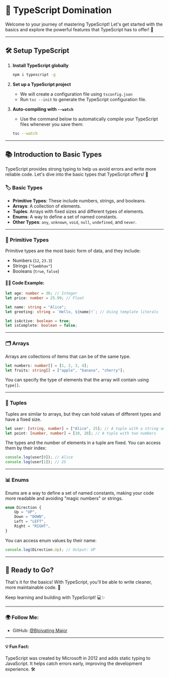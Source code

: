 
# 🚀 TypeScript Domination

Welcome to your journey of mastering TypeScript! Let's get started with the basics and explore the powerful features that TypeScript has to offer! 🌟

---

## 🛠️ Setup TypeScript

1. **Install TypeScript globally**
    ```bash
    npm i typescript -g
    ```

2. **Set up a TypeScript project**
    - We will create a configuration file using `tsconfig.json`
    - Run `tsc --init` to generate the TypeScript configuration file.
   
3. **Auto-compiling with `--watch`**
    - Use the command below to automatically compile your TypeScript files whenever you save them:
    ```bash
    tsc --watch
    ```

---

## 📚 Introduction to Basic Types

TypeScript provides strong typing to help us avoid errors and write more reliable code. Let's dive into the basic types that TypeScript offers! 🎯

### 🏷️ Basic Types

- **Primitive Types**: These include numbers, strings, and booleans.
- **Arrays**: A collection of elements.
- **Tuples**: Arrays with fixed sizes and different types of elements.
- **Enums**: A way to define a set of named constants.
- **Other Types**: `any`, `unknown`, `void`, `null`, `undefined`, and `never`.

---

### 🔢 Primitive Types

Primitive types are the most basic form of data, and they include:
- Numbers (`12`, `23.3`)
- Strings (`"Sambhav"`)
- Booleans (`true`, `false`)

#### 🧑‍💻 Code Example:

```typescript
let age: number = 30; // Integer
let price: number = 25.99; // Float

let name: string = "Alice";
let greeting: string = `Hello, ${name}!`; // Using template literals

let isActive: boolean = true;
let isComplete: boolean = false;
```

---

### 🗂️ Arrays

Arrays are collections of items that can be of the same type.

```typescript
let numbers: number[] = [1, 2, 3, 4];
let fruits: string[] = ["apple", "banana", "cherry"];
```

You can specify the type of elements that the array will contain using `type[]`.

---

### 🔢 Tuples

Tuples are similar to arrays, but they can hold values of different types and have a fixed size.

```typescript
let user: [string, number] = ["Alice", 25]; // A tuple with a string and a number
let point: [number, number] = [10, 20]; // A tuple with two numbers
```

The types and the number of elements in a tuple are fixed. You can access them by their index:

```typescript
console.log(user[0]); // Alice
console.log(user[1]); // 25
```

---

### 📊 Enums

Enums are a way to define a set of named constants, making your code more readable and avoiding "magic numbers" or strings.

```typescript
enum Direction {
    Up = "UP",
    Down = "DOWN",
    Left = "LEFT",
    Right = "RIGHT",
}
```

You can access enum values by their name:
```typescript
console.log(Direction.Up); // Output: UP
```

---

## 🚀 Ready to Go?

That's it for the basics! With TypeScript, you'll be able to write cleaner, more maintainable code. 🌱

Keep learning and building with TypeScript! 💻✨

---

### 🌍 Follow Me:

- GitHub: [@Bloivating Major](https://github.com/Bloivating-Major)

---

#### 💡 Fun Fact:
TypeScript was created by Microsoft in 2012 and adds static typing to JavaScript. It helps catch errors early, improving the development experience. 🛠️

